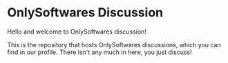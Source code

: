 # OnlySoftwares Discussion
Hello and welcome to OnlySoftwares discussion!

This is the repository that hosts OnlySoftwares discussions, which you can find in our profile.
There isn't any much in here, you just discuss!

